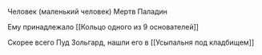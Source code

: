Человек (маленький человек)
Мертв
Паладин

Ему принадлежало [[Кольцо одного из 9 основателей]]

Скорее всего Пуд Зольгард, нашли его в [[Усыпальня под кладбищем]]